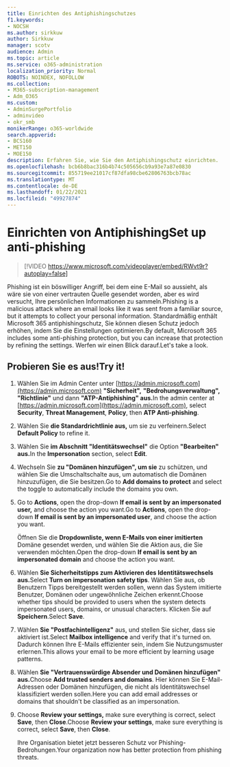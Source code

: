```yaml
---
title: Einrichten des Antiphishingschutzes
f1.keywords:
- NOCSH
ms.author: sirkkuw
author: Sirkkuw
manager: scotv
audience: Admin
ms.topic: article
ms.service: o365-administration
localization_priority: Normal
ROBOTS: NOINDEX, NOFOLLOW
ms.collection:
- M365-subscription-management
- Adm_O365
ms.custom:
- AdminSurgePortfolio
- adminvideo
- okr_smb
monikerRange: o365-worldwide
search.appverid:
- BCS160
- MET150
- MOE150
description: Erfahren Sie, wie Sie den Antiphishingschutz einrichten.
ms.openlocfilehash: bcb6b8bac316b4b74c505656cb9a93e7a87e0830
ms.sourcegitcommit: 855719ee21017cf87dfa98cbe62806763bcb78ac
ms.translationtype: MT
ms.contentlocale: de-DE
ms.lasthandoff: 01/22/2021
ms.locfileid: "49927874"
---
```

# <a name="set-up-anti-phishing"></a><span data-ttu-id="8b794-103">Einrichten von Antiphishing</span><span class="sxs-lookup"><span data-stu-id="8b794-103">Set up anti-phishing</span></span>

> [!VIDEO https://www.microsoft.com/videoplayer/embed/RWvt9r?autoplay=false]

<span data-ttu-id="8b794-104">Phishing ist ein böswilliger Angriff, bei dem eine E-Mail so aussieht, als wäre sie von einer vertrauten Quelle gesendet worden, aber es wird versucht, Ihre persönlichen Informationen zu sammeln.</span><span class="sxs-lookup"><span data-stu-id="8b794-104">Phishing is a malicious attack where an email looks like it was sent from a familiar source, but it attempts to collect your personal information.</span></span> <span data-ttu-id="8b794-105">Standardmäßig enthält Microsoft 365 antiphishingschutz, Sie können diesen Schutz jedoch erhöhen, indem Sie die Einstellungen optimieren.</span><span class="sxs-lookup"><span data-stu-id="8b794-105">By default, Microsoft 365 includes some anti-phishing protection, but you can increase that protection by refining the settings.</span></span> <span data-ttu-id="8b794-106">Werfen wir einen Blick darauf.</span><span class="sxs-lookup"><span data-stu-id="8b794-106">Let's take a look.</span></span>

## <a name="try-it"></a><span data-ttu-id="8b794-107">Probieren Sie es aus!</span><span class="sxs-lookup"><span data-stu-id="8b794-107">Try it!</span></span>

1. <span data-ttu-id="8b794-108">Wählen Sie im Admin Center unter [https://admin.microsoft.com](https://admin.microsoft.com) **"Sicherheit",** **"Bedrohungsverwaltung",** **"Richtlinie"** und dann **"ATP-Antiphishing" aus.**</span><span class="sxs-lookup"><span data-stu-id="8b794-108">In the admin center at [https://admin.microsoft.com](https://admin.microsoft.com), select **Security**, **Threat Management**, **Policy**, then **ATP Anti-phishing**.</span></span>
1. <span data-ttu-id="8b794-109">Wählen Sie **die Standardrichtlinie aus,** um sie zu verfeinern.</span><span class="sxs-lookup"><span data-stu-id="8b794-109">Select **Default Policy** to refine it.</span></span>
1. <span data-ttu-id="8b794-110">Wählen Sie **im Abschnitt "Identitätswechsel"** die Option **"Bearbeiten" aus.**</span><span class="sxs-lookup"><span data-stu-id="8b794-110">In the **Impersonation** section, select **Edit**.</span></span>
1. <span data-ttu-id="8b794-111">Wechseln Sie **zu "Domänen hinzufügen", um sie** zu schützen, und wählen Sie die Umschaltschalte aus, um automatisch die Domänen hinzuzufügen, die Sie besitzen.</span><span class="sxs-lookup"><span data-stu-id="8b794-111">Go to **Add domains to protect** and select the toggle to automatically include the domains you own.</span></span>
1. <span data-ttu-id="8b794-112">Go to **Actions**, open the drop-down **If email is sent by an impersonated user,** and choose the action you want.</span><span class="sxs-lookup"><span data-stu-id="8b794-112">Go to **Actions**, open the drop-down **If email is sent by an impersonated user**, and choose the action you want.</span></span>

    <span data-ttu-id="8b794-113">Öffnen Sie die **Dropdownliste, wenn E-Mails von einer imitierten** Domäne gesendet werden, und wählen Sie die Aktion aus, die Sie verwenden möchten.</span><span class="sxs-lookup"><span data-stu-id="8b794-113">Open the drop-down **If email is sent by an impersonated domain** and choose the action you want.</span></span>
1. <span data-ttu-id="8b794-114">Wählen **Sie Sicherheitstipps zum Aktivieren des Identitätswechsels aus.**</span><span class="sxs-lookup"><span data-stu-id="8b794-114">Select **Turn on impersonation safety tips**.</span></span> <span data-ttu-id="8b794-115">Wählen Sie aus, ob Benutzern Tipps bereitgestellt werden sollen, wenn das System imitierte Benutzer, Domänen oder ungewöhnliche Zeichen erkennt.</span><span class="sxs-lookup"><span data-stu-id="8b794-115">Choose whether tips should be provided to users when the system detects impersonated users, domains, or unusual characters.</span></span> <span data-ttu-id="8b794-116">Klicken Sie auf **Speichern**.</span><span class="sxs-lookup"><span data-stu-id="8b794-116">Select **Save**.</span></span>
1. <span data-ttu-id="8b794-117">Wählen **Sie "Postfachintelligenz"** aus, und stellen Sie sicher, dass sie aktiviert ist.</span><span class="sxs-lookup"><span data-stu-id="8b794-117">Select **Mailbox intelligence** and verify that it's turned on.</span></span> <span data-ttu-id="8b794-118">Dadurch können Ihre E-Mails effizienter sein, indem Sie Nutzungsmuster erlernen.</span><span class="sxs-lookup"><span data-stu-id="8b794-118">This allows your email to be more efficient by learning usage patterns.</span></span>
1. <span data-ttu-id="8b794-119">Wählen **Sie "Vertrauenswürdige Absender und Domänen hinzufügen" aus.**</span><span class="sxs-lookup"><span data-stu-id="8b794-119">Choose **Add trusted senders and domains**.</span></span> <span data-ttu-id="8b794-120">Hier können Sie E-Mail-Adressen oder Domänen hinzufügen, die nicht als Identitätswechsel klassifiziert werden sollen.</span><span class="sxs-lookup"><span data-stu-id="8b794-120">Here you can add email addresses or domains that shouldn't be classified as an impersonation.</span></span>
1. <span data-ttu-id="8b794-121">Choose **Review your settings,** make sure everything is correct, select **Save**, then **Close**.</span><span class="sxs-lookup"><span data-stu-id="8b794-121">Choose **Review your settings**, make sure everything is correct, select **Save**, then **Close**.</span></span>

    <span data-ttu-id="8b794-122">Ihre Organisation bietet jetzt besseren Schutz vor Phishing-Bedrohungen.</span><span class="sxs-lookup"><span data-stu-id="8b794-122">Your organization now has better protection from phishing threats.</span></span>